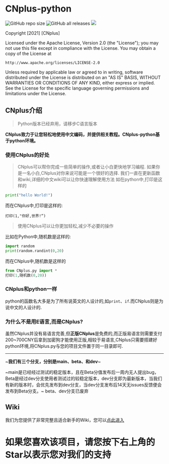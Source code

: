 # CNplus-python
<img alt="GitHub repo size" src="https://img.shields.io/github/repo-size/CNplus/CNplus-python?style=for-the-badge"><b> </b><img alt="GitHub all releases" src="https://img.shields.io/github/downloads/CNplus/cnplus-python/total?style=for-the-badge">
<img src="https://img.shields.io/badge/Robeask%E7%BE%A4%E7%BB%84-%20%09http%3A%2F%2Fcnpy.robeeask.com-ff69b4?style=for-the-badge">
   <a herf="http://cnpy.robeeask.com"></herf>
</img>

Copyright [2021] [CNplus]

Licensed under the Apache License, Version 2.0 (the "License");
you may not use this file except in compliance with the License.
You may obtain a copy of the License at

    http://www.apache.org/licenses/LICENSE-2.0

Unless required by applicable law or agreed to in writing, software
distributed under the License is distributed on an "AS IS" BASIS,
WITHOUT WARRANTIES OR CONDITIONS OF ANY KIND, either express or implied.
See the License for the specific language governing permissions and
limitations under the License.

## CNplus介绍
> Python版本已经弃用，请移步C语言版本

<b>CNplus致力于让您轻松地使用中文编码，并提供相关教程。CNplus-python基于python环境。</b>

### 使用CNplus的好处
>CNplus可以帮你完成一些简单的操作,或者让小白更快地学习编程.
如果你是一名小白,CNplus对你来说可能是一个很好的选择.
我们一直在更新函数和wiki,详细的中文wiki可以让你快速理解使用方法
如在python中,打印是这样的
```python
print("hello World!")
```
而在CNplus中,打印是这样的:
```
打印(1,"你好,世界!“)
```
>使用CNplus可以让你更加轻松,减少不必要的操作

比如在Python中,随机数是这样的:
```Python
import random
print(random.randint(0,20)
```
而在CNplus中,随机数是这样的
```python
from CNplus.py import *
打印(1,随机数(0,20))
```
### CNplus和python一样
python的函数名大多是为了所有说英文的人设计的,如`print`、`if`.而CNplus则是为说中文的人设计的.
### 为什么不是用E语言,而是CNplus?
虽然CNplus并没有易语言完善,但**正版CNplus**是免费的,而正版易语言则需要支付200~700CNY后拿到加密狗才能使用正版,相较于易语言,CNplus只需要搭建好python环境,将CNplus.py与您的项目文件置于同一目录即可.

---
~**我们有三个分支，分别是main、beta、和dev**~

~main是已经经过测试的稳定版本，且在Beta分值发布后一周内无人提出bug，Beta是经过dev分支使用者测试过的较稳定版本，dev分支即为最新版本，当我们有新的版本时，会优先发布到dev分支，当dev分支发布后14天无issues反馈便会发布到Beta分支。~
beta、dev分支已废弃
## Wiki
我们为您提供了非常完整且适合新手的Wiki，您可以[点此进入](https://github.com/CNplus/CNplus-python/wiki)

# 如果您喜欢该项目，请您按下右上角的Star以表示您对我们的支持
